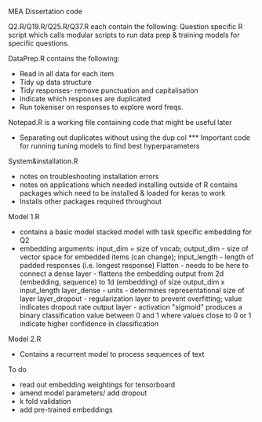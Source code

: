  MEA
Dissertation code

Q2.R/Q19.R/Q25.R/Q37.R each contain the following:
Question specific R script which calls modular scripts to
run data prep & training models for specific questions.




DataPrep.R contains the following:
* Read in all data for each item
* Tidy up data structure
* Tidy responses- remove punctuation and capitalisation
* indicate which responses are duplicated
* Run tokeniser on responses to explore word freqs.


Notepad.R is a working file containing code that might be useful later
* Separating out duplicates without using the dup col
*** Important code for running tuning models to find best hyperparameters


System&installation.R
* notes on troubleshooting installation errors
* notes on applications which needed installing outside of R 
contains packages which need to be installed & loaded for keras to work
* Installs other packages required throughout


Model 1.R
* contains a basic model stacked model with task specific embedding for Q2
* embedding arguments: input_dim = size of vocab; output_dim - size of vector space for embedded items (can change); input_length - length of padded responses (i.e. longest response)
Flatten - needs to be here to connect a dense layer - flattens the embedding output from 2d (embedding, sequence) to 1d (embedding) of size output_dim x input_length
layer_dense - units - determines representational size of layer
layer_dropout - regularization layer to prevent overfitting; value indicates dropout rate
output layer - activation "sigmoid" produces a binary classification value between 0 and 1 where values close to 0 or 1 indicate higher confidence in classification

Model 2.R
* Contains a recurrent model to process sequences of text

To do
* read out embedding weightings for tensorboard
* amend model parameters/ add dropout 
* k fold validation
* add pre-trained embeddings
